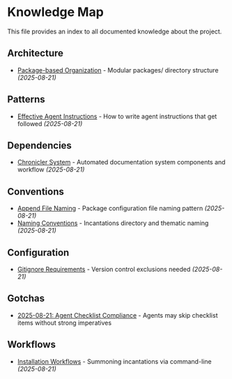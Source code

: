 # Knowledge Map

This file provides an index to all documented knowledge about the project.

## Architecture
- [Package-based Organization](./architecture/package-organization.md) - Modular packages/ directory structure *(2025-08-21)*

## Patterns
- [Effective Agent Instructions](./patterns/effective-agent-instructions.md) - How to write agent instructions that get followed *(2025-08-21)*

## Dependencies
- [Chronicler System](./dependencies/chronicler-system.md) - Automated documentation system components and workflow *(2025-08-21)*

## Conventions
- [Append File Naming](./conventions/append-file-naming.md) - Package configuration file naming pattern *(2025-08-21)*
- [Naming Conventions](./conventions/naming.md) - Incantations directory and thematic naming *(2025-08-21)*

## Configuration
- [Gitignore Requirements](./config/gitignore-requirements.md) - Version control exclusions needed *(2025-08-21)*

## Gotchas
- [2025-08-21: Agent Checklist Compliance](./gotchas/2025-08-21-agent-checklist-compliance.md) - Agents may skip checklist items without strong imperatives

## Workflows
- [Installation Workflows](./workflows/installation.md) - Summoning incantations via command-line *(2025-08-21)*